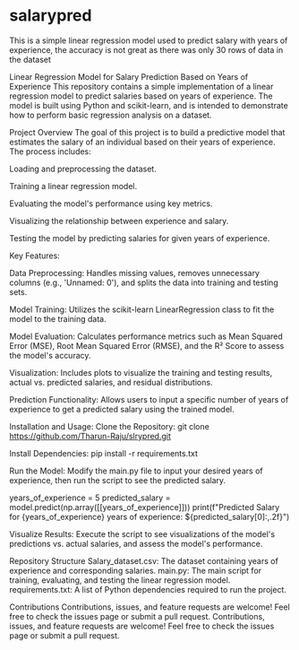 # salarypred
This is a simple linear regression model used to predict salary with years of experience, the accuracy is not great as there was only 30 rows of data in the dataset



Linear Regression Model for Salary Prediction Based on Years of Experience
This repository contains a simple implementation of a linear regression model to predict salaries based on years of experience. The model is built using Python and scikit-learn, and is intended to demonstrate how to perform basic regression analysis on a dataset.


Project Overview
The goal of this project is to build a predictive model that estimates the salary of an individual based on their years of experience. The process includes:

Loading and preprocessing the dataset.

Training a linear regression model.

Evaluating the model's performance using key metrics.

Visualizing the relationship between experience and salary.

Testing the model by predicting salaries for given years of experience.

Key Features:

Data Preprocessing: Handles missing values, removes unnecessary columns (e.g., 'Unnamed: 0'), and splits the data into training and testing sets.

Model Training: Utilizes the scikit-learn LinearRegression class to fit the model to the training data.

Model Evaluation: Calculates performance metrics such as Mean Squared Error (MSE), Root Mean Squared Error (RMSE), and the R² Score to assess the model's accuracy.

Visualization: Includes plots to visualize the training and testing results, actual vs. predicted salaries, and residual distributions.

Prediction Functionality: Allows users to input a specific number of years of experience to get a predicted salary using the trained model.

Installation and Usage:
Clone the Repository:
git clone https://github.com/Tharun-Raju/slrypred.git

Install Dependencies:
pip install -r requirements.txt

Run the Model: Modify the main.py file to input your desired years of experience, then run the script to see the predicted salary.

years_of_experience = 5
predicted_salary = model.predict(np.array([[years_of_experience]]))
print(f"Predicted Salary for {years_of_experience} years of experience: ${predicted_salary[0]:,.2f}")

Visualize Results: Execute the script to see visualizations of the model's predictions vs. actual salaries, and assess the model's performance.

Repository Structure
Salary_dataset.csv: The dataset containing years of experience and corresponding salaries.
main.py: The main script for training, evaluating, and testing the linear regression model.
requirements.txt: A list of Python dependencies required to run the project.


Contributions
Contributions, issues, and feature requests are welcome! Feel free to check the issues page or submit a pull request.
Contributions, issues, and feature requests are welcome! Feel free to check the issues page or submit a pull request.
